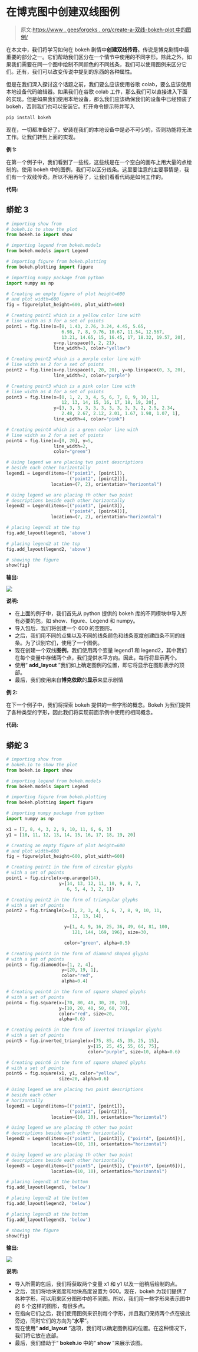 # 在博克图中创建双线图例

> 原文:[https://www . geesforgeks . org/create-a-双线-bokeh-plot 中的图例/](https://www.geeksforgeeks.org/create-a-two-line-legend-in-a-bokeh-plot/)

在本文中，我们将学习如何在 bokeh 剧情中**创建双线传奇**。传说是博克剧情中最重要的部分之一。它们帮助我们区分在一个情节中使用的不同字形。除此之外，如果我们需要在同一个图中绘制不同颜色的不同线条，我们可以使用图例来区分它们。还有，我们可以改变传说中提到的东西的各种属性。

但是在我们深入探讨这个话题之前，我们要么应该使用谷歌 colab，要么应该使用本地设备代码编辑器。如果我们在谷歌 colab 工作，那么我们可以直接进入下面的实现。但是如果我们使用本地设备，那么我们应该确保我们的设备中已经预装了 bokeh，否则我们也可以安装它。打开命令提示符并写入

```py
pip install bokeh
```

现在，一切都准备好了。安装在我们的本地设备中是必不可少的，否则功能将无法工作。让我们转到上面的实现。

**例 1:**

在第一个例子中，我们看到了一些线，这些线是在一个空白的画布上用大量的点绘制的。使用 bokeh 中的图例，我们可以区分线条。这里要注意的主要事情是，我们有一个双线传奇。所以不用再等了，让我们看看代码是如何工作的。

**代码:**

## 蟒蛇 3

```py
# importing show from
# bokeh.io to show the plot
from bokeh.io import show

# importing legend from bokeh.models
from bokeh.models import Legend

# importing figure from bokeh.plotting
from bokeh.plotting import figure

# importing numpy package from python
import numpy as np

# Creating an empty figure of plot height=600
# and plot width=600
fig = figure(plot_height=600, plot_width=600)

# Creating point1 which is a yellow color line with
# line width as 3 for a set of points
point1 = fig.line(x=[0, 1.43, 2.76, 3.24, 4.45, 5.65,
                     6.98, 7, 8, 9.76, 10.67, 11.54, 12.567,
                     13.21, 14.65, 15, 16.45, 17, 18.32, 19.57, 20],
                  y=np.linspace(0, 2, 21),
                  line_width=3, color="yellow")

# Creating point2 which is a purple color line with
# line width as 2 for a set of points
point2 = fig.line(x=np.linspace(0, 20, 20), y=np.linspace(0, 3, 20),
                  line_width=2, color="purple")

# Creating point3 which is a pink color line with
# line width as 4 for a set of points
point3 = fig.line(x=[0, 1, 2, 3, 4, 5, 6, 7, 8, 9, 10, 11,
                     12, 13, 14, 15, 16, 17, 18, 19, 20],
                  y=[3, 3, 3, 3, 3, 3, 3, 3, 3, 3, 2, 2.5, 2.34,
                     2.48, 2.67, 2.12, 2.01, 1.67, 1.98, 1.07, 1],
                  line_width=4, color="pink")

# Creating point4 which is a green color line with
# line width as 2 for a set of points
point4 = fig.line(x=[0, 20], y=5,
                  line_width=2,
                  color="green")

# Using legend we are placing two point descriptions
# beside each other horizontally
legend1 = Legend(items=[("point1", [point1]),
                        ("point2", [point2])],
                 location=(7, 2), orientation="horizontal")

# Using legend we are placing th other two point
# descriptions beside each other horizontally
legend2 = Legend(items=[("point3", [point3]),
                        ("point4", [point4])],
                 location=(7, 2), orientation="horizontal")

# placing legend1 at the top
fig.add_layout(legend1, 'above')

# placing legend2 at the top
fig.add_layout(legend2, 'above')

# showing the figure
show(fig)
```

**输出:**

![](img/4d8209660d840e9b2c2b09dd5aa0be7b.png)

**说明:**

*   在上面的例子中，我们首先从 python 提供的 bokeh 库的不同模块中导入所有必要的包，如 show、figure、Legend 和 numpy。
*   导入包后，我们将创建一个 600 的空图形。
*   之后，我们用不同的点集以及不同的线条颜色和线条宽度创建四条不同的线条。为了识别它们，使用了一个图例。
*   现在创建一个双线**图例**，我们使用两个变量 legend1 和 legend2，其中我们在每个变量中存储两个点，我们提供水平方向。因此，每行将显示两个。
*   使用“ **add_layout** ”我们如上确定图例的位置，即它将显示在图形表示的顶部。
*   最后，我们使用来自**博克依欧**的**显示**来显示剧情

**例 2:**

在下一个例子中，我们将探索 bokeh 提供的一些字形的概念。Bokeh 为我们提供了各种类型的字形，因此我们将实现前面示例中使用的相同概念。

**代码:**

## 蟒蛇 3

```py
# importing show from
# bokeh.io to show the plot
from bokeh.io import show

# importing legend from bokeh.models
from bokeh.models import Legend

# importing figure from bokeh.plotting
from bokeh.plotting import figure

# importing numpy package from python
import numpy as np

x1 = [7, 8, 4, 3, 2, 9, 10, 11, 6, 6, 3]
y1 = [10, 11, 12, 13, 14, 15, 16, 17, 18, 19, 20]

# Creating an empty figure of plot height=600
# and plot width=600
fig = figure(plot_height=600, plot_width=600)

# Creating point1 in the form of circular glyphs
# with a set of points
point1 = fig.circle(x=np.arange(14),
                    y=[14, 13, 12, 11, 10, 9, 8, 7,
                       6, 5, 4, 3, 2, 1])

# Creating point2 in the form of triangular glyphs
# with a set of points
point2 = fig.triangle(x=[1, 2, 3, 4, 5, 6, 7, 8, 9, 10, 11,
                         12, 13, 14],

                      y=[1, 4, 9, 16, 25, 36, 49, 64, 81, 100,
                         121, 144, 169, 196], size=30,

                      color="green", alpha=0.5)

# Creating point3 in the form of diamond shaped glyphs
# with a set of points
point3 = fig.diamond(x=[1, 2, 4],
                     y=[20, 19, 1],
                     color="red",
                     alpha=0.4)

# Creating point4 in the form of square shaped glyphs
# with a set of points
point4 = fig.square(x=[70, 80, 40, 30, 20, 10],
                    y=[10, 20, 40, 50, 60, 70],
                    color="red", size=20,
                    alpha=0.6)

# Creating point5 in the form of inverted triangular glyphs
# with a set of points
point5 = fig.inverted_triangle(x=[75, 85, 45, 35, 25, 15],
                               y=[15, 25, 45, 55, 65, 75],
                               color="purple", size=10, alpha=0.6)

# Creating point6 in the form of square shaped glyphs
# with a set of points
point6 = fig.square(x1, y1, color="yellow",
                    size=20, alpha=0.6)

# Using legend we are placing two point descriptions
# beside each other
# horizontally
legend1 = Legend(items=[("point1", [point1]),
                        ("point2", [point2])],
                 location=(10, 10), orientation="horizontal")

# Using legend we are placing th other two point
# descriptions beside each other horizontally
legend2 = Legend(items=[("point3", [point3]), ("point4", [point4])],
                 location=(10, 10), orientation="horizontal")

# Using legend we are placing th other two point
# descriptions beside each other horizontally
legend3 = Legend(items=[("point5", [point5]), ("point6", [point6])],
                 location=(10, 10), orientation="horizontal")

# placing legend1 at the bottom
fig.add_layout(legend1, 'below')

# placing legend2 at the bottom
fig.add_layout(legend2, 'below')

# placing legend3 at the bottom
fig.add_layout(legend3, 'below')

# showing the figure
show(fig)
```

**输出:**

![](img/0ceec6e636ba80e24bffeea55fc431aa.png)

**说明:**

*   导入所需的包后，我们将获取两个变量 x1 和 y1 以及一组稍后绘制的点。
*   之后，我们将地块宽度和地块高度设置为 600。现在，bokeh 为我们提供了各种字形，可以用来区分图形中的不同图。所以，我们用一些字形来表示图中的 6 个这样的图形，有很多点。
*   在指向它们之后，我们使用图例来识别每个字形，并且我们保持两个点在彼此旁边，同时它们的方向为“**水平**”。
*   现在使用“ **add_layout** ”选项，我们可以确定图例框的位置。在这种情况下，我们将它放在底部。
*   最后，我们借助于“ **bokeh.io** 中的“ **show** ”来展示该图。
